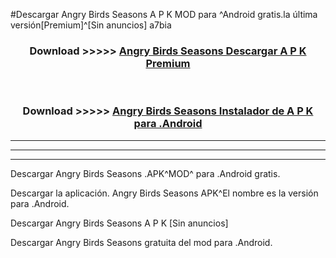 #Descargar Angry Birds Seasons  A P K MOD para ^Android gratis.la última versión[Premium]^[Sin anuncios] a7bia



<div align="center">
<h3>Download >>>>> <a href="https://es-web.web.app/?es= Angry Birds Seasons ">Angry Birds Seasons  Descargar A P K Premium</a></h3><br>

<h3>Download >>>>> <a href="https://es-web.web.app/?es= Angry Birds Seasons ">Angry Birds Seasons  Instalador de A P K para .Android</a></h3>
</div>


----------------------------------------------------------

----------------------------------------------------------

----------------------------------------------------------

Descargar Angry Birds Seasons  .APK^MOD^ para .Android gratis.

Descargar la aplicación. Angry Birds Seasons  APK^El nombre es la versión para .Android.

Descargar Angry Birds Seasons  A P K [Sin anuncios]

Descargar Angry Birds Seasons  gratuita del mod para .Android.